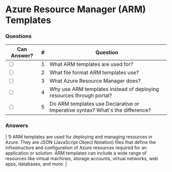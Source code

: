 # Azure Resource Manager (ARM) Templates

### Questions

| Can Answer? | # | Question |
| --- | --- | --- |
| <input type="checkbox"> | 1 | What ARM templates are used for? | 
| <input type="checkbox"> | 2 | What file format ARM templates use? |
| <input type="checkbox"> | 3 | What Azure Resource Manager does? |
| <input type="checkbox"> | 4 | Why use ARM templates instead of deploying resources through portal? |
| <input type="checkbox"> | 5 | Do ARM templates use Declarative or Imperative syntax? What's the difference? |

### Answers
| 1) ARM templates are used for deploying and managing resources in Azure. They are JSON (JavaScript Object Notation) files that define the infrastructure and configuration of Azure resources required for an application or solution. ARM templates can include a wide range of resources like virtual machines, storage accounts, virtual networks, web apps, databases, and more. |
